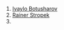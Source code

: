 1. [Ivaylo Botusharov](https://www.youtube.com/@encounter12/videos)
2. [Rainer Stropek](https://www.youtube.com/watch?v=By2HlOKIZxs&t=6s)
3. 